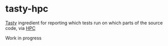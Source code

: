 tasty-hpc
=========

[Tasty](https://hackage.haskell.org/package/tasty) ingredient for reporting which tests run on which parts of the source code, via [HPC](https://www.haskell.org/ghc/docs/latest/html/users_guide/hpc.html)

Work in progress
